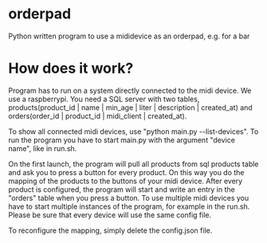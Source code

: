 # orderpad
Python written program to use a mididevice as an orderpad, e.g. for a bar

# How does it work?
Program has to run on a system directly connected to the midi device. We use a raspberrypi.
You need a SQL server with two tables, products(product_id | name | min_age | liter | description | created_at) and orders(order_id | product_id | midi_client | created_at).

To show all connected midi devices, use "python main.py --list-devices". To run the program you have to start main.py with the argument "device name", like in run.sh.

On the first launch, the program will pull all products from sql products table and ask you to press a button for every product. On this way you do the mapping of the products to the buttons of your midi device.
After every product is configured, the program will start and write an entry in the "orders" table when you press a button.
To use multiple midi devices you have to start multiple instances of the program, for example in the run.sh.
Please be sure that every device will use the same config file.

To reconfigure the mapping, simply delete the config.json file.
